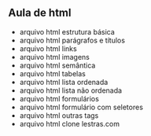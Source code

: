 ## Aula de html

- arquivo html estrutura básica
- arquivo html parágrafos e títulos
- arquivo html links
- arquivo html imagens
- arquivo html semântica
- arquivo html tabelas
- arquivo html lista ordenada
- arquivo html lista não ordenada
- arquivo html formulários
- arquivo html formulário com seletores
- arquivo html outras tags
- arquivo html clone lestras.com
